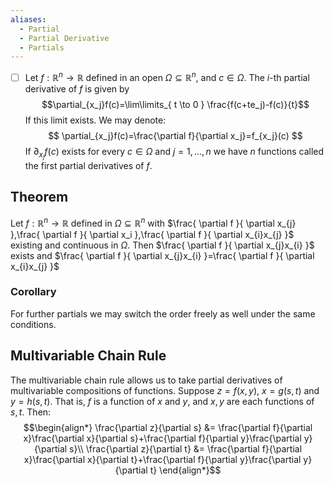 ```yaml
---
aliases:
  - Partial
  - Partial Derivative
  - Partials
---
```

- [ ] Let $f:\mathbb{R}^{n}\to \mathbb{R}$ defined in an open $\Omega \subseteq \mathbb{R}^{n}$, and $c\in\Omega$.
The $i$-th partial derivative of $f$ is given by $$\partial_{x_j}f(c)=\lim\limits_{ t \to 0 } \frac{f(c+te_j)-f(c)}{t}$$ 
If this limit exists.
We may denote:
$$
\partial_{x_j}f(c)=\frac{\partial f}{\partial x_j}=f_{x_j}(c)
$$
If $\partial_{x_j}f(c)$ exists for every $c\in\Omega$ and $j=1,\dots,n$ we have $n$ functions called the first partial derivatives of $f$.
## Theorem
Let $f:\mathbb{R}^{n}\to\mathbb{R}$ defined in $\Omega \subseteq \mathbb{R}^{n}$ with $\frac{ \partial f }{ \partial x_{j} },\frac{ \partial f }{ \partial x_i },\frac{ \partial f }{ \partial x_{i}x_{j} }$ existing and continuous in $\Omega$. Then $\frac{ \partial f }{ \partial x_{j}x_{i} }$ exists and $\frac{ \partial f }{ \partial x_{j}x_{i} }=\frac{ \partial f }{ \partial x_{i}x_{j} }$
### Corollary
For further partials we may switch the order freely as well under the same conditions.
## Multivariable Chain Rule
The multivariable chain rule allows us to take partial derivatives of multivariable compositions of functions.
Suppose $z=f(x,y)$, $x=g(s,t)$ and $y=h(s,t)$. That is, $f$ is a function of $x$ and $y$, and $x,y$ are each functions of $s,t$.
Then:
$$\begin{align*}
\frac{\partial z}{\partial s} &= \frac{\partial f}{\partial x}\frac{\partial x}{\partial s}+\frac{\partial f}{\partial y}\frac{\partial y}{\partial s}\\
\frac{\partial z}{\partial t} &= \frac{\partial f}{\partial x}\frac{\partial x}{\partial t}+\frac{\partial f}{\partial y}\frac{\partial y}{\partial t}
\end{align*}$$
